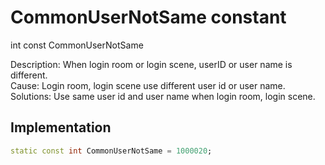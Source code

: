 


# CommonUserNotSame constant







int const CommonUserNotSame
  




<p>Description: When login room or login scene, userID or user name is different. <br>Cause: Login room, login scene use different user id or user name. <br> Solutions: Use same user id and user name when login room, login scene.</p>



## Implementation

```dart
static const int CommonUserNotSame = 1000020;
```







